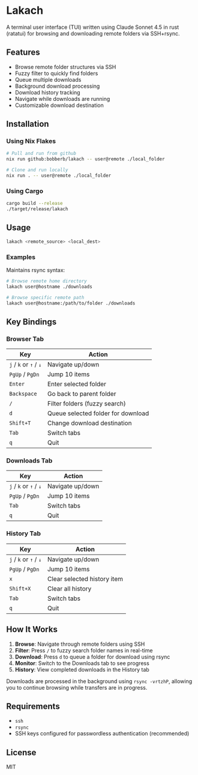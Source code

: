 # Lakach

A terminal user interface (TUI) written using Claude Sonnet 4.5 in rust (ratatui) for browsing and downloading remote folders via SSH+rsync.

## Features

- Browse remote folder structures via SSH
- Fuzzy filter to quickly find folders
- Queue multiple downloads
- Background download processing
- Download history tracking
- Navigate while downloads are running
- Customizable download destination

## Installation

### Using Nix Flakes

```bash
# Pull and run from github
nix run github:bobberb/lakach -- user@remote ./local_folder

# Clone and run locally
nix run . -- user@remote ./local_folder
```

### Using Cargo

```bash
cargo build --release
./target/release/lakach
```

## Usage

```bash
lakach <remote_source> <local_dest>
```

### Examples

Maintains rsync syntax:

```bash
# Browse remote home directory
lakach user@hostname ./downloads

# Browse specific remote path
lakach user@hostname:/path/to/folder ./downloads
```

## Key Bindings

### Browser Tab

| Key | Action |
|-----|--------|
| `j` / `k` or `↑` / `↓` | Navigate up/down |
| `PgUp` / `PgDn` | Jump 10 items |
| `Enter` | Enter selected folder |
| `Backspace` | Go back to parent folder |
| `/` | Filter folders (fuzzy search) |
| `d` | Queue selected folder for download |
| `Shift+T` | Change download destination |
| `Tab` | Switch tabs |
| `q` | Quit |

### Downloads Tab

| Key | Action |
|-----|--------|
| `j` / `k` or `↑` / `↓` | Navigate up/down |
| `PgUp` / `PgDn` | Jump 10 items |
| `Tab` | Switch tabs |
| `q` | Quit |

### History Tab

| Key | Action |
|-----|--------|
| `j` / `k` or `↑` / `↓` | Navigate up/down |
| `PgUp` / `PgDn` | Jump 10 items |
| `x` | Clear selected history item |
| `Shift+X` | Clear all history |
| `Tab` | Switch tabs |
| `q` | Quit |

## How It Works

1. **Browse**: Navigate through remote folders using SSH
2. **Filter**: Press `/` to fuzzy search folder names in real-time
3. **Download**: Press `d` to queue a folder for download using rsync
4. **Monitor**: Switch to the Downloads tab to see progress
5. **History**: View completed downloads in the History tab

Downloads are processed in the background using `rsync -vrtzhP`, allowing you to continue browsing while transfers are in progress.

## Requirements

- `ssh`
- `rsync`
- SSH keys configured for passwordless authentication (recommended)

## License

MIT
